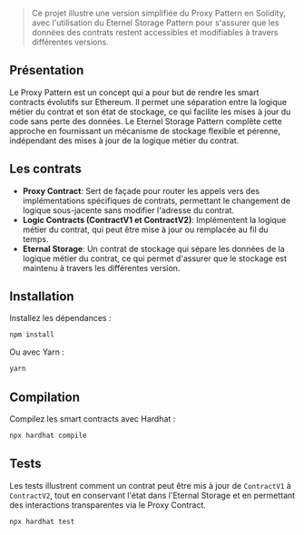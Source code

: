 > Ce projet illustre une version simplifiée du Proxy Pattern en Solidity, avec l'utilisation du Eternel Storage Pattern pour s'assurer que les données des contrats restent accessibles et modifiables à travers différentes versions.

## Présentation

Le Proxy Pattern est un concept qui a pour but de rendre les smart contracts évolutifs sur Ethereum. Il permet une séparation entre la logique métier du contrat et son état de stockage, ce qui facilite les mises à jour du code sans perte des données. Le Eternel Storage Pattern complète cette approche en fournissant un mécanisme de stockage flexible et pérenne, indépendant des mises à jour de la logique métier du contrat.

## Les contrats

- **Proxy Contract**: Sert de façade pour router les appels vers des implémentations spécifiques de contrats, permettant le changement de logique sous-jacente sans modifier l'adresse du contrat.
- **Logic Contracts (ContractV1 et ContractV2)**: Implémentent la logique métier du contrat, qui peut être mise à jour ou remplacée au fil du temps.
- **Eternal Storage**: Un contrat de stockage qui sépare les données de la logique métier du contrat, ce qui permet d'assurer que le stockage est maintenu à travers les différentes version.

## Installation

Installez les dépendances :

```bash
npm install
```

Ou avec Yarn :

```bash
yarn
```

## Compilation

Compilez les smart contracts avec Hardhat :

```bash
npx hardhat compile
```

## Tests

Les tests illustrent comment un contrat peut être mis à jour de `ContractV1` à `ContractV2`, tout en conservant l'état dans l'Eternal Storage et en permettant des interactions transparentes via le Proxy Contract.

```bash
npx hardhat test
```

